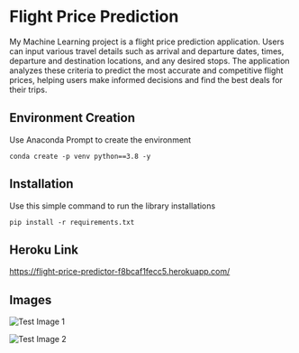 # Flight Price Prediction

My Machine Learning project is a flight price prediction application. Users can input various travel details such as arrival and departure dates, times, departure and destination locations, and any desired stops. The application analyzes these criteria to predict the most accurate and competitive flight prices, helping users make informed decisions and find the best deals for their trips.


## Environment Creation

Use Anaconda Prompt to create the environment

```
conda create -p venv python==3.8 -y
```
    
## Installation

Use this simple command to run the library installations

```
pip install -r requirements.txt
```
## Heroku Link

https://flight-price-predictor-f8bcaf1fecc5.herokuapp.com/

## Images
![Test Image 1](https://i.postimg.cc/9FZKWGDL/Screenshot-2024-06-20-152750.png)

![Test Image 2](https://i.postimg.cc/ryJR7HJj/Screenshot-2024-06-20-154749.png)
